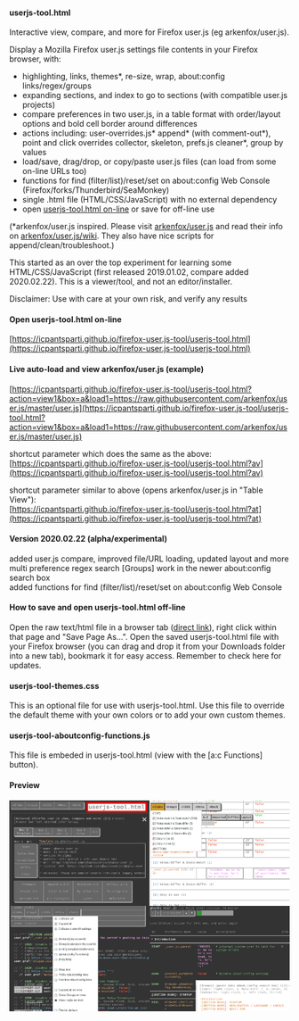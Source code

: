 #### userjs-tool.html

Interactive view, compare, and more for Firefox user.js (eg arkenfox/user.js).

Display a Mozilla Firefox user.js settings file contents in your Firefox browser, with:
* highlighting, links, themes*, re-size, wrap, about:config links/regex/groups
* expanding sections, and index to go to sections (with compatible user.js projects)
* compare preferences in two user.js, in a table format with order/layout options and bold cell border around differences
* actions including: user-overrides.js* append* (with comment-out*), point and click overrides collector, skeleton, prefs.js cleaner*, group by values
* load/save, drag/drop, or copy/paste user.js files (can load from some on-line URLs too)
* functions for find (filter/list)/reset/set on about:config Web Console (Firefox/forks/Thunderbird/SeaMonkey)
* single .html file (HTML/CSS/JavaScript) with no external dependency
* open [userjs-tool.html on-line](https://icpantsparti.github.io/firefox-user.js-tool/userjs-tool.html) or save for off-line use

(*arkenfox/user.js inspired.  Please visit [arkenfox/user.js](https://github.com/arkenfox/user.js) and read their info on [arkenfox/user.js/wiki](https://github.com/arkenfox/user.js/wiki). They also have nice scripts for append/clean/troubleshoot.)

This started as an over the top experiment for learning some HTML/CSS/JavaScript (first released 2019.01.02, compare added 2020.02.22).  This is a viewer/tool, and not an editor/installer.

Disclaimer: Use with care at your own risk, and verify any results

#### Open userjs-tool.html on-line
[https://icpantsparti.github.io/firefox-user.js-tool/userjs-tool.html](https://icpantsparti.github.io/firefox-user.js-tool/userjs-tool.html)

#### Live auto-load and view arkenfox/user.js (example)
[https://icpantsparti.github.io/firefox-user.js-tool/userjs-tool.html?action=view1&box=a&load1=https://raw.githubusercontent.com/arkenfox/user.js/master/user.js](https://icpantsparti.github.io/firefox-user.js-tool/userjs-tool.html?action=view1&box=a&load1=https://raw.githubusercontent.com/arkenfox/user.js/master/user.js)

shortcut parameter which does the same as the above:<br>[https://icpantsparti.github.io/firefox-user.js-tool/userjs-tool.html?av](https://icpantsparti.github.io/firefox-user.js-tool/userjs-tool.html?av)

shortcut parameter similar to above (opens arkenfox/user.js in "Table View"):<br>[https://icpantsparti.github.io/firefox-user.js-tool/userjs-tool.html?at](https://icpantsparti.github.io/firefox-user.js-tool/userjs-tool.html?at)

#### Version 2020.02.22 (alpha/experimental)
added user.js compare, improved file/URL loading, updated layout and more<br>
multi preference regex search [Groups] work in the newer about:config search box<br>
added functions for find (filter/list)/reset/set on about:config Web Console

#### How to save and open userjs-tool.html off-line
Open the raw text/html file in a browser tab ([direct link](https://raw.githubusercontent.com/icpantsparti/firefox-user.js-tool/master/userjs-tool.html)), right click within that page and "Save Page As...".  Open the saved userjs-tool.html file with your Firefox browser (you can drag and drop it from your Downloads folder into a new tab), bookmark it for easy access.  Remember to check here for updates.

#### userjs-tool-themes.css
This is an optional file for use with userjs-tool.html.  Use this file to override the default theme with your own colors or to add your own custom themes.

#### userjs-tool-aboutconfig-functions.js
This file is embeded in userjs-tool.html (view with the [a:c Functions] button).

#### Preview
![](/images/userjs-tool.png)
